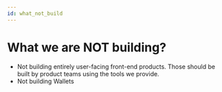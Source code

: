 ```yaml
---
id: what_not_build
---
```


# What we are NOT building?

- Not building entirely user-facing front-end products. Those should be built by product teams using the tools we provide.
- Not building Wallets
